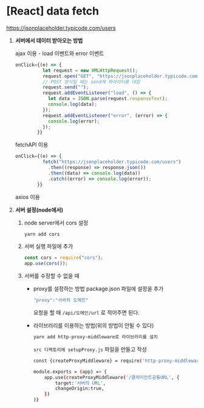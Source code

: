 # [React] data fetch

https://jsonplaceholder.typicode.com/users

1. **서버에서 데이터 받아오는 방법**

   ajax 이용 - load 이벤트와 error 이벤트

   ```jsx
   onClick={(e) => {
             let request = new XMLHttpRequest();
             request.open("GET", "https://jsonplaceholder.typicode.com/users");
             // POST 방식일 때는 send에 파라미터를 대입
             request.send("");
             request.addEventListener("load", () => {
               let data = JSON.parse(request.responseText);
               console.log(data);
             });
             request.addEventListener("error", (error) => {
               console.log(error);
             });
           }}
   ```

   fetchAPI 이용

   ```jsx
   onClick={(e) => {
             fetch("https://jsonplaceholder.typicode.com/users")
               .then((response) => response.json())
               .then((data) => console.log(data))
               .catch((error) => console.log(error));
           }}
   ```

   axios 이용

2. **서버 설정(node에서)**

   1. node server에서 cors 설정

      ```bash
      yarn add cors
      ```

   2. 서버 실행 파일에 추가

      ```jsx
      const cors = require("cors");
      app.use(cors());
      ```

   3. 서버를 수정할 수 없을 때

      - proxy를 설정하는 방법
        package.json 파일에 설정을 추가
        ```jsx
        "proxy":"서버의 도메인"
        ```
        요청을 할 때 `/api/도메인/url` 로 적어주면 된다.
      - 라이브러리를 이용하는 방법(위의 방법이 안될 수 있다)

        ```bash
        yarn add http-proxy-middleware로 라이브러리를 설치
        ```

        `src 디렉토리에 setupProxy.js` 파일을 만들고 작성

        ```bash
        const {createProxyMiddleware} = require('http-proxy-middleware');

        module.exports = (app) => {
        	app.use(createProxyMiddleware('/클라이언트공통URL', {
        		target:'서버의 URL',
        		changeOrigin:true,
        	})
        )}
        ```
